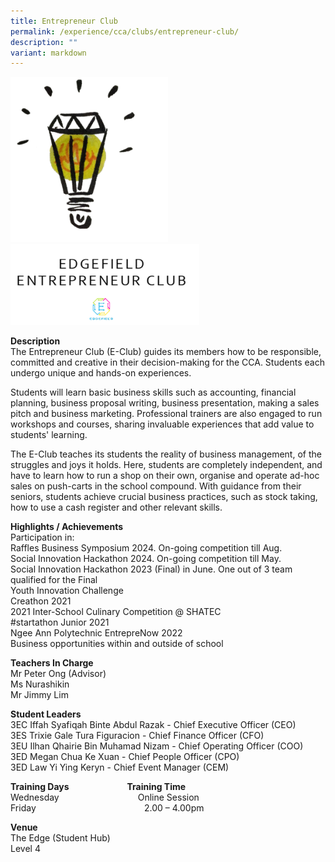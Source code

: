 ```yaml
---
title: Entrepreneur Club
permalink: /experience/cca/clubs/entrepreneur-club/
description: ""
variant: markdown
---
```

<img src="/images/1entre.png" style="width:50%">
<img src="/images/2entre.png" style="width:60%">
		
**Description** <br>
The Entrepreneur Club (E-Club) guides its members how to be responsible, committed and creative in their decision-making for the CCA. Students each undergo unique and hands-on experiences.&nbsp;

Students will learn basic business skills such as accounting, financial planning, business proposal writing, business presentation, making a sales pitch and business marketing. Professional trainers are also engaged to run workshops and courses, sharing invaluable experiences that add value to students' learning.

The E-Club teaches its students the reality of business management, of the struggles and joys it holds. Here, students are completely independent, and have to learn how to run a shop on their own, organise and operate ad-hoc sales on push-carts in the school compound. With guidance from their seniors, students achieve crucial business practices, such as stock taking, how to use a cash register and other relevant skills.

**Highlights / Achievements** <br>
Participation in: <br>
Raffles Business Symposium 2024. On-going competition till Aug.
<br>Social Innovation Hackathon 2024. On-going competition till May.
<br>Social Innovation Hackathon 2023 (Final) in June. One out of 3 team qualified for the Final
<br>Youth Innovation Challenge <br>
Creathon 2021 <br>
2021 Inter-School Culinary Competition @ SHATEC <br>
#startathon Junior 2021 <br>
Ngee Ann Polytechnic EntrepreNow 2022 <br>
Business opportunities within and outside of school

**Teachers In Charge**&nbsp;<br>
Mr Peter Ong (Advisor) <br>
Ms Nurashikin <br>
Mr Jimmy Lim

**Student Leaders** <br>
3EC Iffah Syafiqah Binte Abdul Razak - Chief Executive Officer (CEO)<br>
3ES Trixie Gale Tura Figuracion  - Chief Finance Officer (CFO)<br>
3EU Ilhan Qhairie Bin Muhamad Nizam - Chief Operating Officer (COO) <br>
3ED Megan Chua Ke Xuan -  Chief People Officer (CPO) <br>
3ED Law Yi Ying Keryn - Chief Event Manager (CEM)

**Training Days&nbsp;&nbsp; &nbsp;&nbsp;&nbsp; &nbsp;&nbsp;&nbsp; &nbsp;&nbsp;&nbsp; &nbsp;&nbsp;&nbsp; &nbsp;&nbsp; &nbsp;&nbsp;&nbsp;&nbsp; &nbsp;Training Time** <br>
Wednesday&nbsp;&nbsp;&nbsp; &nbsp;&nbsp;&nbsp; &nbsp;&nbsp;&nbsp; &nbsp;&nbsp;&nbsp; &nbsp;&nbsp;&nbsp; &nbsp;&nbsp;&nbsp; &nbsp;&nbsp; &nbsp; &nbsp; &nbsp;Online Session&nbsp;<br>
Friday&nbsp;&nbsp;&nbsp; &nbsp;&nbsp;&nbsp; &nbsp;&nbsp;&nbsp; &nbsp;&nbsp;&nbsp; &nbsp;&nbsp;&nbsp; &nbsp;&nbsp;&nbsp; &nbsp;&nbsp;&nbsp; &nbsp;&nbsp;&nbsp; &nbsp;&nbsp;&nbsp; &nbsp;&nbsp; &nbsp; &nbsp; &nbsp;2.00 – 4.00pm

**Venue**&nbsp;<br>
The Edge (Student Hub) <br>
Level 4
